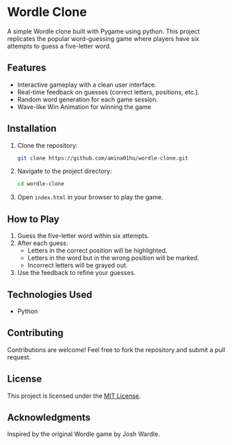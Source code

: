 # Wordle Clone

A simple Wordle clone built with Pygame using python. This project replicates the popular word-guessing game where players have six attempts to guess a five-letter word.

## Features
- Interactive gameplay with a clean user interface.
- Real-time feedback on guesses (correct letters, positions, etc.).
- Random word generation for each game session.
- Wave-like Win Animation for winning the game

## Installation
1. Clone the repository:
    ```bash
    git clone https://github.com/amina01hu/wordle-clone.git
    ```
2. Navigate to the project directory:
    ```bash
    cd wordle-clone
    ```
3. Open `index.html` in your browser to play the game.

## How to Play
1. Guess the five-letter word within six attempts.
2. After each guess:
    - Letters in the correct position will be highlighted.
    - Letters in the word but in the wrong position will be marked.
    - Incorrect letters will be grayed out.
3. Use the feedback to refine your guesses.

## Technologies Used
- Python

## Contributing
Contributions are welcome! Feel free to fork the repository and submit a pull request.

## License
This project is licensed under the [MIT License](LICENSE).

## Acknowledgments
Inspired by the original Wordle game by Josh Wardle.